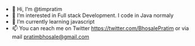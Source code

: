 - 👋 Hi, I’m @timpratim
- 👀 I’m interested in Full stack Development. I code in Java normaly
- 🌱 I’m currently learning javascript
- 📫 You can reach me on Twitter https://twitter.com/BhosalePratim or via mail pratimbhosale@gmail.com


<!---
timpratim/timpratim is a ✨ special ✨ repository because its `README.md` (this file) appears on your GitHub profile.
You can click the Preview link to take a look at your changes.
--->
